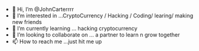 - 👋 Hi, I’m @JohnCarterrrr
- 👀 I’m interested in ...CryptoCurrency / Hacking / Coding/ learing/ making new friends
- 🌱 I’m currently learning ... hacking cryptocurrency 
- 💞️ I’m looking to collaborate on ... a partner to learn n grow together 
- 📫 How to reach me ...just hit me up

<!---
JohnCarterrrr/JohnCarterrrr is a ✨ special ✨ repository because its `README.md` (this file) appears on your GitHub profile.
You can click the Preview link to take a look at your changes.
--->
